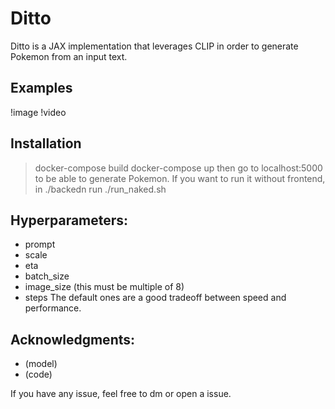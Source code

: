 # Ditto

Ditto is a JAX implementation that leverages CLIP in order to generate Pokemon from an input text.

## Examples 
!image
!video

## Installation
> docker-compose build 
> docker-compose up
then go to localhost:5000 to be able to generate Pokemon.
If you want to run it without frontend, in ./backedn run ./run_naked.sh

## Hyperparameters:
- prompt
- scale
- eta
- batch_size
- image_size (this must be multiple of 8)
- steps
The default ones are a good tradeoff between speed and performance.

## Acknowledgments:
- (model)
- (code)

If you have any issue, feel free to dm or open a issue.

